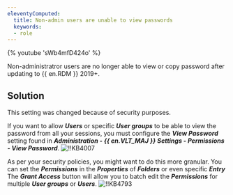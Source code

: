 ```yaml
---
eleventyComputed:
  title: Non-admin users are unable to view passwords
  keywords:
  - role
---
```

{% youtube 'sWb4mfD424o' %}

Non-administratror users are no longer able to view or copy password after updating to {{ en.RDM }} 2019+.
## Solution
This setting was changed because of security purposes.

If you want to allow ***Users*** or specific ***User groups*** to be able to view the password from all your sessions, you must configure the ***View Password*** setting found in ***Administration - {{ en.VLT_MAJ }} Settings - Permissions - View Password***.
![!!KB4007](https://cdnweb.devolutions.net/docs/docs_en_kb_KB4007.png)

As per your security policies, you might want to do this more granular. You can set the ***Permissions*** in the ***Properties*** of ***Folders*** or even specific ***Entry*** The ***Grant Access*** button will allow you to batch edit the ***Permissions*** for multiple ***User groups*** or ***Users***.
![!!KB4793](https://cdnweb.devolutions.net/docs/docs_en_kb_KB4793.png)
